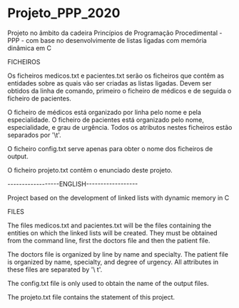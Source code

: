 # Projeto_PPP_2020
Projeto no âmbito da cadeira Princípios de Programação Procedimental - PPP - com base no desenvolvimente de listas ligadas com memória dinâmica em C

FICHEIROS

Os ficheiros medicos.txt e pacientes.txt serão os ficheiros que contêm as entidades sobre as quais vão ser criadas as listas ligadas.
Devem ser obtidos da linha de comando, primeiro o ficheiro de médicos e de seguida o ficheiro de pacientes.

O ficheiro de médicos está organizado por linha pelo nome e pela especialidade.
O ficheiro de pacientes está organizado pelo nome, especialidade, e grau de urgência.
Todos os atributos nestes ficheiros estão separados por '\t'.

O ficheiro config.txt serve apenas para obter o nome dos ficheiros de output.

O ficheiro projeto.txt contêm o enunciado deste projeto.


------------------ENGLISH------------------

Project based on the development of linked lists with dynamic memory in C

FILES

The files medicos.txt and pacientes.txt will be the files containing the entities on which the linked lists will be created.
They must be obtained from the command line, first the doctors file and then the patient file.

The doctors file is organized by line by name and specialty.
The patient file is organized by name, specialty, and degree of urgency.
All attributes in these files are separated by '\ t'.

The config.txt file is only used to obtain the name of the output files.

The projeto.txt file contains the statement of this project.
